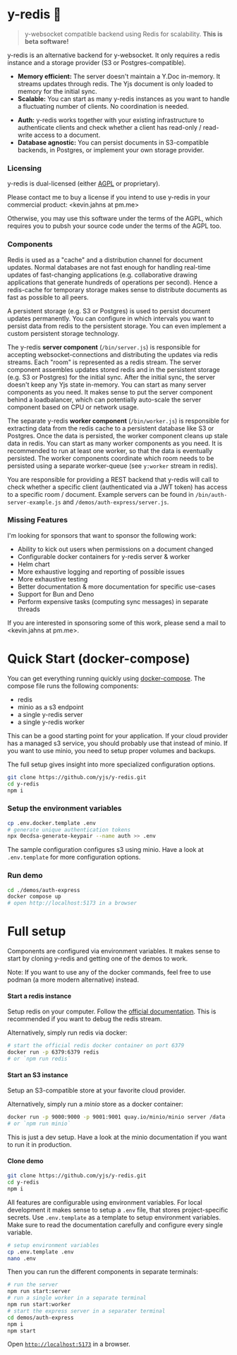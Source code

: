 
# y-redis :tophat: 
> y-websocket compatible backend using Redis for scalability. **This is beta
> software!**

y-redis is an alternative backend for y-websocket. It only requires a redis
instance and a storage provider (S3 or Postgres-compatible). 

* **Memory efficient:** The server doesn't maintain a Y.Doc in-memory. It
streams updates through redis. The Yjs document is only loaded to memory for the
initial sync. 
* **Scalable:** You can start as many y-redis instances as you want to handle
a fluctuating number of clients. No coordination is needed.
- **Auth:** y-redis works together with your existing infrastructure to
authenticate clients and check whether a client has read-only / read-write
access to a document.
- **Database agnostic:** You can persist documents in S3-compatible backends, in
Postgres, or implement your own storage provider.

### Licensing

y-redis is dual-licensed (either [AGPL](./LICENSE) or proprietary).

Please contact me to buy a license if you intend to use y-redis in your
commercial product: <kevin.jahns at pm.me>

Otherwise, you may use this software under the terms of the AGPL, which requires
you to pubsh your source code under the terms of the AGPL too.

### Components

Redis is used as a "cache" and a distribution channel for document updates.
Normal databases are not fast enough for handling real-time updates of
fast-changing applications (e.g. collaborative drawing applications that
generate hundreds of operations per second). Hence a redis-cache for temporary
storage makes sense to distribute documents as fast as possible to all peers.

A persistent storage (e.g. S3 or Postgres) is used to persist document updates
permanently. You can configure in which intervals you want to persist data from
redis to the persistent storage. You can even implement a custom persistent
storage technology.

The y-redis **server component** (`/bin/server.js`) is responsible for accepting
websocket-connections and distributing the updates via redis streams. Each
"room" is represented as a redis stream. The server component assembles updates
stored redis and in the persistent storage (e.g. S3 or Postgres) for the initial
sync. After the initial sync, the server doesn't keep any Yjs state in-memory.
You can start as many server components as you need. It makes sense to put the
server component behind a loadbalancer, which can potentially auto-scale the
server component based on CPU or network usage. 

The separate y-redis **worker component** (`/bin/worker.js`) is responsible for
extracting data from the redis cache to a persistent database like S3 or
Postgres. Once the data is persisted, the worker component cleans up stale data
in redis. You can start as many worker components as you need. It is recommended
to run at least one worker, so that the data is eventually persisted. The worker
components coordinate which room needs to be persisted using a separate
worker-queue (see `y:worker` stream in redis).

You are responsible for providing a REST backend that y-redis will call to check
whether a specific client (authenticated via a JWT token) has access to a
specific room / document. Example servers can be found in
`/bin/auth-server-example.js` and `/demos/auth-express/server.js`.

### Missing Features

I'm looking for sponsors that want to sponsor the following work:

- Ability to kick out users when permissions on a document changed
- Configurable docker containers for y-redis server & worker
- Helm chart
- More exhaustive logging and reporting of possible issues
- More exhaustive testing
- Better documentation & more documentation for specific use-cases
- Support for Bun and Deno
- Perform expensive tasks (computing sync messages) in separate threads

If you are interested in sponsoring some of this work, please send a mail to
<kevin.jahns at pm.me>.

# Quick Start (docker-compose)

You can get everything running quickly using
[docker-compose](https://docs.docker.com/compose/). The compose file runs the
following components:

- redis
- minio as a s3 endpoint
- a single y-redis server
- a single y-redis worker

This can be a good starting point for your application. If your cloud provider
has a managed s3 service, you should probably use that instead of minio. If you
want to use minio, you need to setup proper volumes and backups.

The full setup gives insight into more specialized configuration options.

```sh
git clone https://github.com/yjs/y-redis.git
cd y-redis
npm i
```

### Setup the environment variables

```sh
cp .env.docker.template .env
# generate unique authentication tokens
npx 0ecdsa-generate-keypair --name auth >> .env
```

The sample configuration configures s3 using minio.
Have a look at `.env.template` for more configuration options.

### Run demo

```sh
cd ./demos/auth-express
docker compose up
# open http://localhost:5173 in a browser
```

# Full setup

Components are configured via environment variables. It makes sense to start by
cloning y-redis and getting one of the demos to work.

Note: If you want to use any of the docker commands, feel free to use podman (a
more modern alternative) instead.

#### Start a redis instance

Setup redis on your computer. Follow the [official
documentation](https://redis.io/docs/install/install-redis/). This is
recommended if you want to debug the redis stream.

Alternatively, simply run redis via docker:

```sh
# start the official redis docker container on port 6379
docker run -p 6379:6379 redis
# or `npm run redis`
```

#### Start an S3 instance

Setup an S3-compatible store at your favorite cloud provider.

Alternatively, simply run a *minio* store as a docker container:

```sh
docker run -p 9000:9000 -p 9001:9001 quay.io/minio/minio server /data --console-address \":9001\"
# or `npm run minio`
```

This is just a dev setup. Have a look at the minio documentation if you want to
run it in production.

#### Clone demo

```sh
git clone https://github.com/yjs/y-redis.git
cd y-redis
npm i
```

All features are configurable using environment variables. For local development
it makes sense to setup a `.env` file, that stores project-specific secrets. Use
`.env.template` as a template to setup environment variables. Make sure to read
the documentation carefully and configure every single variable.

```sh
# setup environment variables
cp .env.template .env
nano .env
```

Then you can run the different components in separate terminals:

```sh
# run the server
npm run start:server
# run a single worker in a separate terminal
npm run start:worker
# start the express server in a separater terminal
cd demos/auth-express
npm i
npm start
```

Open [`http://localhost:5173`](http://localhost:5173) in a browser.
